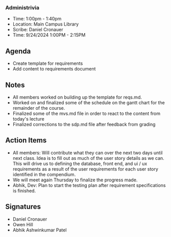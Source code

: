 ### Administrivia
- Time: 1:00pm - 1:40pm
- Location: Main Campus Library
- Scribe: Daniel Cronauer
- Time: 9/24/2024 1:00PM - 2:15PM

## Agenda
- Create template for requirements
- Add content to requirements document

## Notes
- All members worked on building up the template for reqs.md. 
- Worked on and finalized some of the schedule on the gantt chart for the remainder of the course.
- Finalized some of the mvs.md file in order to react to the content from today's lecture
- Finalized corrections to the sdp.md file after feedback from grading

## Action Items
- All members: Will contribute what they can over the next two days until next class. Idea is to fill out as much of the user story details as we can. This will drive us to defining the database, front end, and ui / ux requirements as a result of the user requirements for each user story identified in the compendium. 
- We will meet again Thursday to finalize the progress made.
- Abhik, Dev: Plan to start the testing plan after requirement specifications is finished. 

## Signatures
- Daniel Cronauer
- Owen Hill
- Abhik Ashwinkumar Patel
